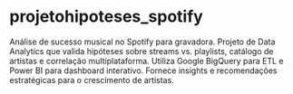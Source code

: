 # projetohipoteses_spotify
Análise de sucesso musical no Spotify para gravadora. Projeto de Data Analytics que valida hipóteses sobre streams vs. playlists, catálogo de artistas e correlação multiplataforma. Utiliza Google BigQuery para ETL e Power BI para dashboard interativo. Fornece insights e recomendações estratégicas para o crescimento de artistas.
